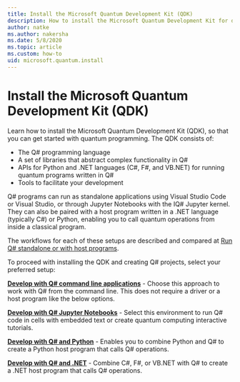 ```yaml
---
title: Install the Microsoft Quantum Development Kit (QDK)
description: How to install the Microsoft Quantum Development Kit for different environments.
author: natke
ms.author: nakersha
ms.date: 5/8/2020
ms.topic: article
ms.custom: how-to
uid: microsoft.quantum.install
---
```


# Install the Microsoft Quantum Development Kit (QDK)

Learn how to install the Microsoft Quantum Development Kit (QDK), so that you can get started with quantum programming. The QDK consists of:

- The Q# programming language
- A set of libraries that abstract complex functionality in Q#
- APIs for Python and .NET languages (C#, F#, and VB.NET) for running quantum programs written in Q#
- Tools to facilitate your development

Q# programs can run as standalone applications using Visual Studio Code or Visual Studio, or through Jupyter Notebooks with the IQ# Jupyter kernel.
They can also be paired with a host program written in a .NET language (typically C#) or Python, enabling you to call quantum operations from inside a classical program.

The workflows for each of these setups are described and compared at [Run Q# standalone or with host programs](xref:microsoft.quantum.guide.host-programs).

To proceed with installing the QDK and creating Q# projects, select your preferred setup:

[**Develop with Q# command line applications**](xref:microsoft.quantum.install.standalone) - Choose this approach to work with Q# from the command line. This does not require a driver or a host program like the below options.

[**Develop with Q# Jupyter Notebooks**](xref:microsoft.quantum.install.jupyter) - Select this environment to run Q# code in cells with embedded text or create quantum computing interactive tutorials. 

[**Develop with Q# and Python**](xref:microsoft.quantum.install.python) - Enables you to combine Python and Q# to create a Python host program that calls Q# operations.

[**Develop with Q# and .NET**](xref:microsoft.quantum.install.cs) - Combine C#, F#, or VB.NET with Q# to create a .NET host program that calls Q# operations.
